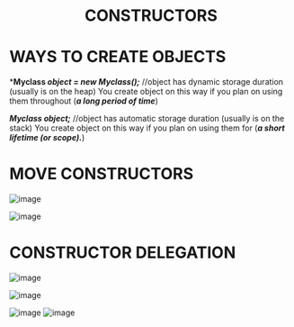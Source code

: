 <h1 align = "center"> CONSTRUCTORS </h1>

# WAYS TO CREATE OBJECTS

***Myclass *object = new Myclass();*** //object has dynamic storage duration (usually is on the heap)
You create object on this way if you plan on using them throughout (***a long period of time***)

***Myclass object;*** //object has automatic storage duration (usually is on the stack)
You create object on this way if you plan on using them for (***a short lifetime (or scope).***)

# MOVE CONSTRUCTORS

![image](https://user-images.githubusercontent.com/49925421/75827197-6430d700-5da9-11ea-87e4-51869a3bd384.png)

![image](https://user-images.githubusercontent.com/49925421/75827454-0650bf00-5daa-11ea-8762-8273afb66490.png)

# CONSTRUCTOR DELEGATION

![image](https://user-images.githubusercontent.com/49925421/75881367-31c1c100-5e1f-11ea-8c44-15a748bbd3d5.png)

![image](https://user-images.githubusercontent.com/49925421/75881565-9d0b9300-5e1f-11ea-8d23-d684ca750e31.png)

![image](https://user-images.githubusercontent.com/49925421/75881662-cfb58b80-5e1f-11ea-8eb8-13c8adc48c67.png)
![image](https://user-images.githubusercontent.com/49925421/75881799-15725400-5e20-11ea-9a2b-2adac7e1735e.png)
